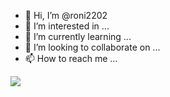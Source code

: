 - 👋 Hi, I’m @roni2202
- 👀 I’m interested in ...
- 🌱 I’m currently learning ...
- 💞️ I’m looking to collaborate on ...
- 📫 How to reach me ...

![]([https://media.tenor.com/Nfct9RreQfUAAAAM/dog-meme.gif](https://media.tenor.com/i4KsDhmhaZsAAAAC/real-madrid-bellingham.gif)https://media.tenor.com/i4KsDhmhaZsAAAAC/real-madrid-bellingham.gif)
